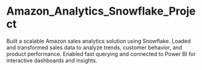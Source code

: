 # Amazon_Analytics_Snowflake_Project
Built a scalable Amazon sales analytics solution using Snowflake. Loaded and transformed sales data to analyze trends, customer behavior, and product performance. Enabled fast querying and connected to Power BI for interactive dashboards and insights.
